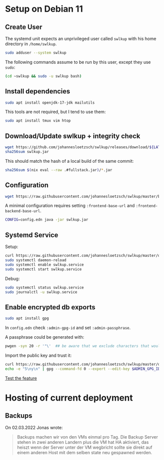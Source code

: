 # Setup on Debian 11

## Create User

The systemd unit expects an unprivileged user called `swlkup` with his home directory in `/home/swlkup`.

```sh
sudo adduser --system swlkup
```

The following commands assume to be run by this user, except they use `sudo`:

```sh
(cd ~swlkup && sudo -u swlkup bash)
```


## Install dependencies

```sh
sudo apt install openjdk-17-jdk mailutils
```

This tools are not required, but I tend to use them:

```sh
sudo apt install tmux vim htop
```


## Download/Update swlkup + integrity check

```sh
wget https://github.com/johannesloetzsch/swlkup/releases/download/${LATEST}/swlkup.jar
sha256sum swlkup.jar
```

This should match the hash of a local build of the same commit:

```sh
sha256sum $(nix eval --raw .#fullstack.jar)/*.jar
```


## Configuration

```sh
wget https://raw.githubusercontent.com/johannesloetzsch/swlkup/master/backend/src/config.edn
```

A minimal configuration requires setting `:frontend-base-url` and `:frontend-backend-base-url`.

```sh
CONFIG=config.edn java -jar swlkup.jar
```


## Systemd Service

Setup:

```sh
curl https://raw.githubusercontent.com/johannesloetzsch/swlkup/master/deployment/swlkup.service | sudo tee /etc/systemd/system/swlkup.service
sudo systemctl daemon-reload
sudo systemctl enable swlkup.service
sudo systemctl start swlkup.service
```

Debug:

```sh
sudo systemctl status swlkup.service
sudo journalctl -u swlkup.service
```


## Enable encrypted db exports

```sh
sudo apt install gpg
```

In `config.edn` check `:admin-gpg-id` and set `:admin-passphrase`.

A passphrase could be generated with:

```sh
pwgen -syn 20 -r '"\'  ## be aware that we exclude characters that would need to be escaped
```

Import the public key and trust it:

```sh
curl https://raw.githubusercontent.com/johannesloetzsch/swlkup/master/deployment/keys/j03.gpg | gpg --import
echo -e "5\ny\n" | gpg --command-fd 0 --expert --edit-key $ADMIN_GPG_ID trust
```

[Test the feature](../backend/src/swlkup/resolver/root/admin/Export.md)


# Hosting of current deployment

## Backups

On 02.03.2022 Jonas wrote:
> Backups machen wir von den VMs einmal pro Tag. Die Backup Server stehen in zwei anderen Landern plus die VM hat HA aktiviert, das heiszt wenn der Server unter der VM wegbricht sollte sie direkt auf einem anderen Host mit dem selben state neu gespawned werden.
